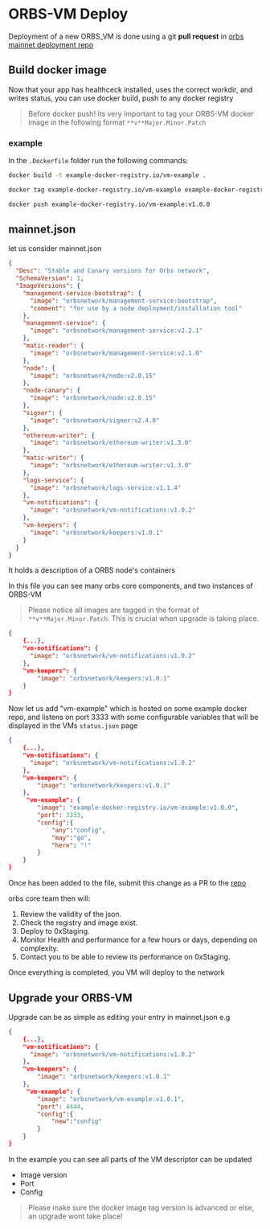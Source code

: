 # ORBS-VM Deploy 
Deployment of a new ORBS_VM is done using a git **pull request** in [orbs mainnet deployment repo](https://github.com/orbs-network/mainnet-deployment/blob/main/mainnet.json)

## Build docker image
Now that your app has healthceck installed, uses the correct workdir, and writes status, you can use docker build, push to any docker registry

> Before docker push! its very important to tag your ORBS-VM docker image in the following format ```**v**Major.Minor.Patch```

### example 
In the ```.Dockerfile``` folder run the following commands:

```bash
docker build -t example-docker-registry.io/vm-example .

docker tag example-docker-registry.io/vm-example example-docker-registry.io/vm-example:v1.0.0

docker push example-docker-registry.io/vm-example:v1.0.0
```

## mainnet.json
let us consider mainnet.json
```json
{
  "Desc": "Stable and Canary versions for Orbs network",
  "SchemaVersion": 1,
  "ImageVersions": {
    "management-service-bootstrap": {
      "image": "orbsnetwork/management-service:bootstrap",
      "comment": "for use by a node deployment/installation tool"
    },
    "management-service": {
      "image": "orbsnetwork/management-service:v2.2.1"
    },
    "matic-reader": {
      "image": "orbsnetwork/management-service:v2.1.0"
    },
    "node": {
      "image": "orbsnetwork/node:v2.0.15"
    },
    "node-canary": {
      "image": "orbsnetwork/node:v2.0.15"
    },
    "signer": {
      "image": "orbsnetwork/signer:v2.4.0"
    },
    "ethereum-writer": {
      "image": "orbsnetwork/ethereum-writer:v1.3.0"
    },
    "matic-writer": {
      "image": "orbsnetwork/ethereum-writer:v1.3.0"
    },
    "logs-service": {
      "image": "orbsnetwork/logs-service:v1.1.4"
    },
    "vm-notifications": {
      "image": "orbsnetwork/vm-notifications:v1.0.2"
    },
    "vm-keepers": {
      "image": "orbsnetwork/keepers:v1.0.1"
    }
  }
}
```

It holds a description of a ORBS node's containers

In this file you can see many orbs core components, and two instances of ORBS-VM

> Please notice all images are tagged in the format of ```**v**Major.Minor.Patch```. This is crucial when upgrade is taking place.

```json
{
    {...},
    "vm-notifications": {
      "image": "orbsnetwork/vm-notifications:v1.0.2"
    },
    "vm-keepers": {
        "image": "orbsnetwork/keepers:v1.0.1"
    }
}
```

Now let us add "vm-example" which is hosted on some example docker repo, and listens on port 3333 with some configurable variables that
will be displayed in the VMs ```status.json``` page
```json
{
    {...},
    "vm-notifications": {
      "image": "orbsnetwork/vm-notifications:v1.0.2"
    },
    "vm-keepers": {
        "image": "orbsnetwork/keepers:v1.0.1"
    },
     "vm-example": {
        "image": "example-docker-registry.io/vm-example:v1.0.0",
        "port": 3333,
        "config":{
            "any":"config",
            "may":"go",
            "here": "!"
        }
    }
}
```

Once has been added to the file, submit this change as a PR to the [repo](https://github.com/orbs-network/mainnet-deployment)

orbs core team then will:
1. Review the validity of the json.
2. Check the registry and image exist.
3. Deploy to 0xStaging.
4. Monitor Health and performance for a few hours or days, depending on complexity.
5. Contact you to be able to review its performance on 0xStaging.

Once everything is completed, you VM will deploy to the network

## Upgrade your ORBS-VM

Upgrade can be as simple as editing your entry in mainnet.json
e.g

```json
{
    {...},
    "vm-notifications": {
      "image": "orbsnetwork/vm-notifications:v1.0.2"
    },
    "vm-keepers": {
        "image": "orbsnetwork/keepers:v1.0.1"
    },
     "vm-example": {
        "image": "orbsnetwork/vm-example:v1.0.1",
        "port": 4444,
        "config":{
            "new":"config"            
        }
    }
}
```

In the example you can see all parts of the VM descriptor can be updated
- Image version
- Port
- Config

> Please make sure the docker image tag version is advanced or else, an upgrade wont take place! 